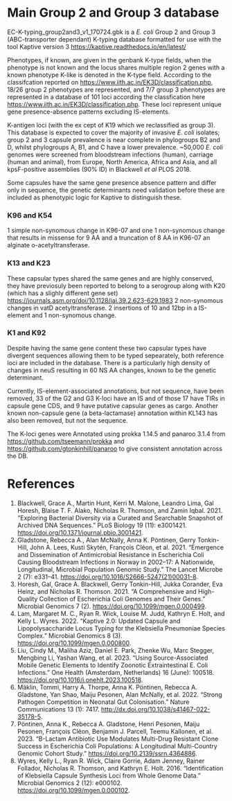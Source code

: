 # Main Group 2 and Group 3 database

EC-K-typing_group2and3_v1_170724.gbk is a _E. coli_ Group 2 and Group 3 (ABC-transporter dependant) K-typing database formatted for use with the tool Kaptive version 3 https://kaptive.readthedocs.io/en/latest/

Phenotypes, if known, are given in the genbank K-type fields, when the phenotype is not known and the locus shares multiple region 2 genes with a known phenotype K-like is denoted in the K-type field. According to the classifcation reported on https://www.iith.ac.in/EK3D/classification.php, 18/26 group 2 phenotypes are represented, and 7/7 group 3 phenotypes are represented in a database of 101 loci according the classfication here https://www.iith.ac.in/EK3D/classification.php. These loci represent unique gene presence-absence patterns excluding IS-elements.

K-antigen loci (with the ex cept of K19 which we reclassified as group 3). This database is expected to cover the majority of invasive _E. coli_ isolates; group 2 and 3 capsule prevalence is near complete in phylogroups B2 and D, whilst phylogroups A, B1, and C have a lower prevalence. ~50,000 _E. coli_ genomes were screened from bloodstream infections (human), carriage (human and animal), from Europe, North America, Africa and Asia, and all kpsF-positive assemblies (90% ID) in Blackwell _et al_ PLOS 2018.

Some capsules have the same gene presence absence pattern and differ only in sequence, the genetic determinants need validation before these are included as phenotypic logic for Kaptive to distinguish these.
###	K96 and K54
1 simple non-synomous change in K96-07 and one 1 non-synomous change that results in missense for 9 AA and a truncation of 8 AA in K96-07 an alginate o-acetyltransferase.
###	K13 and K23
These capsular types shared the same genes and are highly conserved, they have previosuly been reported to belong to a serogroup along with K20 (which has a slighly different gene set) https://journals.asm.org/doi/10.1128/iai.39.2.623-629.1983
2 non-synomous changes in vatD acetyltransferase.
2 insertions of 10 and 12bp in a IS-element and 1 non-synomous change.
###	K1 and K92
Despite having the same gene content these two capsular types have divergent sequences allowing them to be typed sepearately, both reference loci are included in the database. There is a particularly high density of changes in neuS resulting in 60 NS AA changes, known to be the genetic determinant.

Currently, IS-element-associated annotations, but not sequence, have been removed, 33 of the G2 and G3 K-loci have an IS and of those 17 have TIRs in capsule gene CDS, and 9 have putative capsular genes as cargo.
Another known non-capsule gene (a beta-lactamase) annotation within KL143 has also been removed, but not the sequence.

The K-loci genes were Annotated using prokka 1.14.5 and panaroo 3.1.4 from https://github.com/tseemann/prokka and https://github.com/gtonkinhill/panaroo to give consistent annotation across the DB.

# References
1) Blackwell, Grace A., Martin Hunt, Kerri M. Malone, Leandro Lima, Gal Horesh, Blaise T. F. Alako, Nicholas R. Thomson, and Zamin Iqbal. 2021. “Exploring Bacterial Diversity via a Curated and Searchable Snapshot of Archived DNA Sequences.” PLoS Biology 19 (11): e3001421. https://doi.org/10.1371/journal.pbio.3001421.
2) Gladstone, Rebecca A., Alan McNally, Anna K. Pöntinen, Gerry Tonkin-Hill, John A. Lees, Kusti Skytén, François Cléon, et al. 2021. “Emergence and Dissemination of Antimicrobial Resistance in Escherichia Coli Causing Bloodstream Infections in Norway in 2002–17: A Nationwide, Longitudinal, Microbial Population Genomic Study.” The Lancet Microbe 2 (7): e331–41. https://doi.org/10.1016/S2666-5247(21)00031-8.
3) Horesh, Gal, Grace A. Blackwell, Gerry Tonkin-Hill, Jukka Corander, Eva Heinz, and Nicholas R. Thomson. 2021. “A Comprehensive and High-Quality Collection of Escherichia Coli Genomes and Their Genes.” Microbial Genomics 7 (2). https://doi.org/10.1099/mgen.0.000499.
4) Lam, Margaret M. C., Ryan R. Wick, Louise M. Judd, Kathryn E. Holt, and Kelly L. Wyres. 2022. “Kaptive 2.0: Updated Capsule and Lipopolysaccharide Locus Typing for the Klebsiella Pneumoniae Species Complex.” Microbial Genomics 8 (3). https://doi.org/10.1099/mgen.0.000800.
5) Liu, Cindy M., Maliha Aziz, Daniel E. Park, Zhenke Wu, Marc Stegger, Mengbing Li, Yashan Wang, et al. 2023. “Using Source-Associated Mobile Genetic Elements to Identify Zoonotic Extraintestinal E. Coli Infections.” One Health (Amsterdam, Netherlands) 16 (June): 100518. https://doi.org/10.1016/j.onehlt.2023.100518.
6) Mäklin, Tommi, Harry A. Thorpe, Anna K. Pöntinen, Rebecca A. Gladstone, Yan Shao, Maiju Pesonen, Alan McNally, et al. 2022. “Strong Pathogen Competition in Neonatal Gut Colonisation.” Nature Communications 13 (1): 7417. http://dx.doi.org/10.1038/s41467-022-35178-5.
7) Pöntinen, Anna K., Rebecca A. Gladstone, Henri Pesonen, Maiju Pesonen, François Cléon, Benjamin J. Parcell, Teemu Kallonen, et al. 2023. “Β-Lactam Antibiotic Use Modulates Multi-Drug Resistant Clone Success in Escherichia Coli Populations: A Longitudinal Multi-Country Genomic Cohort Study.” https://doi.org/10.2139/ssrn.4364886.
8) Wyres, Kelly L., Ryan R. Wick, Claire Gorrie, Adam Jenney, Rainer Follador, Nicholas R. Thomson, and Kathryn E. Holt. 2016. “Identification of Klebsiella Capsule Synthesis Loci from Whole Genome Data.” Microbial Genomics 2 (12): e000102. https://doi.org/10.1099/mgen.0.000102.

